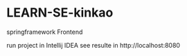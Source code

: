 # LEARN-SE-kinkao
springframework Frontend

run project in Intellij IDEA
see resulte in http://localhost:8080
